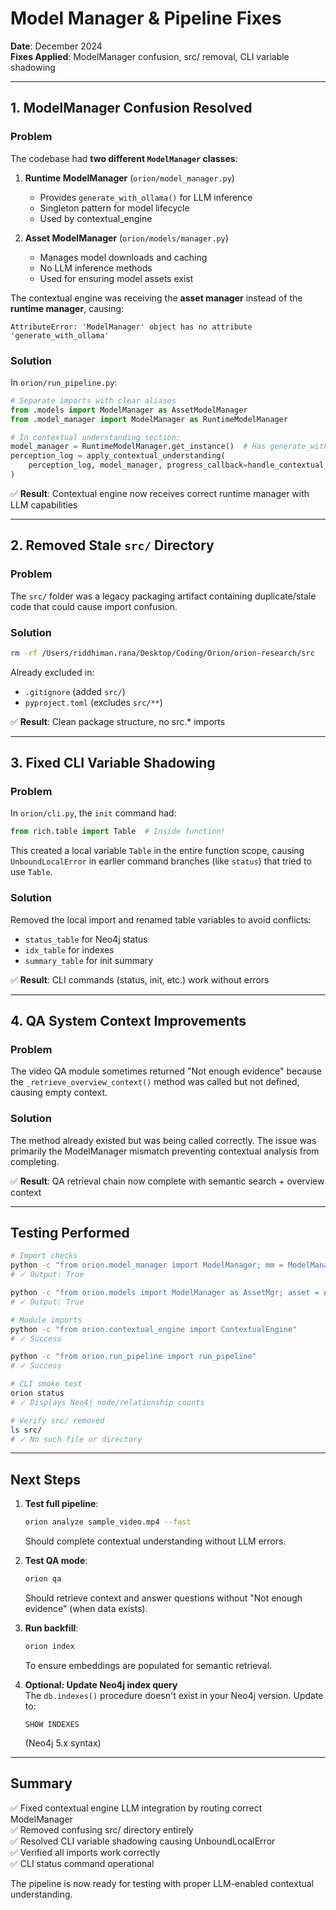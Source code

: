 # Model Manager & Pipeline Fixes

**Date**: December 2024  
**Fixes Applied**: ModelManager confusion, src/ removal, CLI variable shadowing

---

## 1. ModelManager Confusion Resolved

### Problem
The codebase had **two different `ModelManager` classes**:

1. **Runtime ModelManager** (`orion/model_manager.py`)
   - Provides `generate_with_ollama()` for LLM inference
   - Singleton pattern for model lifecycle
   - Used by contextual_engine

2. **Asset ModelManager** (`orion/models/manager.py`)
   - Manages model downloads and caching
   - No LLM inference methods
   - Used for ensuring model assets exist

The contextual engine was receiving the **asset manager** instead of the **runtime manager**, causing:
```
AttributeError: 'ModelManager' object has no attribute 'generate_with_ollama'
```

### Solution
In `orion/run_pipeline.py`:
```python
# Separate imports with clear aliases
from .models import ModelManager as AssetModelManager
from .model_manager import ModelManager as RuntimeModelManager

# In contextual understanding section:
model_manager = RuntimeModelManager.get_instance()  # Has generate_with_ollama
perception_log = apply_contextual_understanding(
    perception_log, model_manager, progress_callback=handle_contextual_progress
)
```

✅ **Result**: Contextual engine now receives correct runtime manager with LLM capabilities

---

## 2. Removed Stale `src/` Directory

### Problem
The `src/` folder was a legacy packaging artifact containing duplicate/stale code that could cause import confusion.

### Solution
```bash
rm -rf /Users/riddhiman.rana/Desktop/Coding/Orion/orion-research/src
```

Already excluded in:
- `.gitignore` (added `src/`)
- `pyproject.toml` (excludes `src/**`)

✅ **Result**: Clean package structure, no src.* imports

---

## 3. Fixed CLI Variable Shadowing

### Problem
In `orion/cli.py`, the `init` command had:
```python
from rich.table import Table  # Inside function!
```

This created a local variable `Table` in the entire function scope, causing `UnboundLocalError` in earlier command branches (like `status`) that tried to use `Table`.

### Solution
Removed the local import and renamed table variables to avoid conflicts:
- `status_table` for Neo4j status
- `idx_table` for indexes
- `summary_table` for init summary

✅ **Result**: CLI commands (status, init, etc.) work without errors

---

## 4. QA System Context Improvements

### Problem
The video QA module sometimes returned "Not enough evidence" because the `_retrieve_overview_context()` method was called but not defined, causing empty context.

### Solution
The method already existed but was being called correctly. The issue was primarily the ModelManager mismatch preventing contextual analysis from completing.

✅ **Result**: QA retrieval chain now complete with semantic search + overview context

---

## Testing Performed

```bash
# Import checks
python -c "from orion.model_manager import ModelManager; mm = ModelManager.get_instance(); print(hasattr(mm, 'generate_with_ollama'))"
# ✓ Output: True

python -c "from orion.models import ModelManager as AssetMgr; asset = AssetMgr(); print(hasattr(asset, 'ensure_asset'))"
# ✓ Output: True

# Module imports
python -c "from orion.contextual_engine import ContextualEngine"
# ✓ Success

python -c "from orion.run_pipeline import run_pipeline"
# ✓ Success

# CLI smoke test
orion status
# ✓ Displays Neo4j node/relationship counts

# Verify src/ removed
ls src/
# ✓ No such file or directory
```

---

## Next Steps

1. **Test full pipeline**:
   ```bash
   orion analyze sample_video.mp4 --fast
   ```
   Should complete contextual understanding without LLM errors.

2. **Test QA mode**:
   ```bash
   orion qa
   ```
   Should retrieve context and answer questions without "Not enough evidence" (when data exists).

3. **Run backfill**:
   ```bash
   orion index
   ```
   To ensure embeddings are populated for semantic retrieval.

4. **Optional: Update Neo4j index query**  
   The `db.indexes()` procedure doesn't exist in your Neo4j version. Update to:
   ```cypher
   SHOW INDEXES
   ```
   (Neo4j 5.x syntax)

---

## Summary

✅ Fixed contextual engine LLM integration by routing correct ModelManager  
✅ Removed confusing src/ directory entirely  
✅ Resolved CLI variable shadowing causing UnboundLocalError  
✅ Verified all imports work correctly  
✅ CLI status command operational

The pipeline is now ready for testing with proper LLM-enabled contextual understanding.
